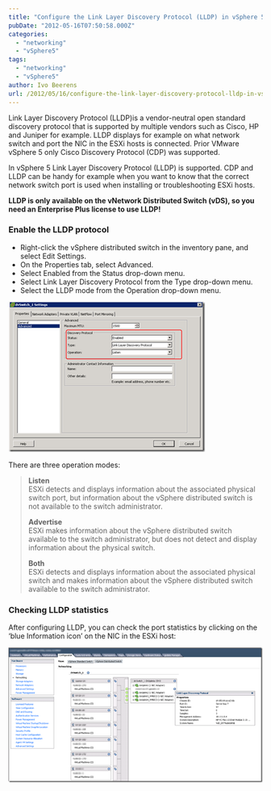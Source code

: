 ```yaml
---
title: "Configure the Link Layer Discovery Protocol (LLDP) in vSphere 5"
pubDate: "2012-05-16T07:50:58.000Z"
categories: 
  - "networking"
  - "vSphere5"
tags: 
  - "networking"
  - "vSphere5"
author: Ivo Beerens
url: /2012/05/16/configure-the-link-layer-discovery-protocol-lldp-in-vsphere-5/
---
```


Link Layer Discovery Protocol (LLDP)is a vendor-neutral open standard discovery protocol that is supported by multiple vendors such as Cisco, HP and Juniper for example. LLDP displays for example on what network switch and port the NIC in the ESXi hosts is connected. Prior VMware vSphere 5 only Cisco Discovery Protocol (CDP) was supported.

In vSphere 5 Link Layer Discovery Protocol (LLDP) is supported. CDP and LLDP can be handy for example when you want to know that the correct network switch port is used when installing or troubleshooting ESXi hosts. 

**LLDP is only available on the vNetwork Distributed Switch (vDS), so you need an Enterprise Plus license to use LLDP!**

### Enable the LLDP protocol

- Right-click the vSphere distributed switch in the inventory pane, and select Edit Settings.
- On the Properties tab, select Advanced.
- Select Enabled from the Status drop-down menu.
- Select Link Layer Discovery Protocol from the Type drop-down menu.
- Select the LLDP mode from the Operation drop-down menu.

[![image](images/image_thumb11.png "image")](images/image11.png)

There are three operation modes:

> **Listen**   
> ESXi detects and displays information about the associated physical switch port, but information about the vSphere distributed switch is not available to the switch administrator.
> 
> **Advertise**  
> ESXi makes information about the vSphere distributed switch available to the switch administrator, but does not detect and display information about the physical switch.
> 
> **Both**  
> ESXi detects and displays information about the associated physical switch and makes information about the vSphere distributed switch available to the switch administrator.

### Checking LLDP statistics

After configuring LLDP, you can check the port statistics by clicking on the ‘blue Information icon’ on the NIC in the ESXi host:

[![image](images/image_thumb12.png "image")](images/image13.png)